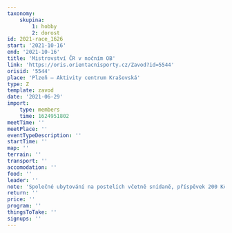 ```yaml
---
taxonomy:
    skupina:
        1: hobby
        2: dorost
id: 2021-race_1626
start: '2021-10-16'
end: '2021-10-16'
title: 'Mistrovství ČR v nočním OB'
link: 'https://oris.orientacnisporty.cz/Zavod?id=5544'
orisid: '5544'
place: 'Plzeň – Aktivity centrum Krašovská'
type: Z
template: zavod
date: '2021-06-29'
import:
    type: members
    time: 1624951802
meetTime: ''
meetPlace: ''
eventTypeDescription: ''
startTime: ''
map: ''
terrain: ''
transport: ''
accomodation: ''
food: ''
leader: ''
note: 'Společné ubytování na postelích včetně snídaně, příspěvek 200 Kč za osobu.'
return: ''
price: ''
program: ''
thingsToTake: ''
signups: ''
---
```


